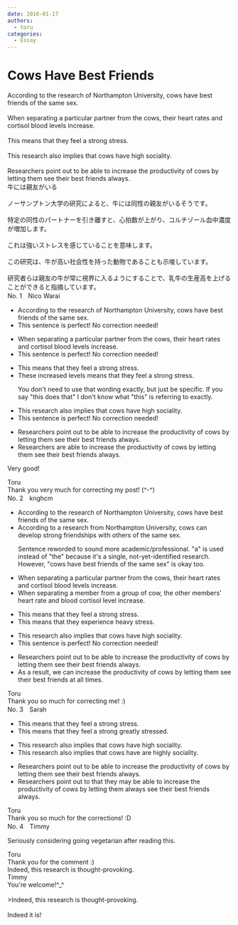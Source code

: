 ```yaml
---
date: 2016-01-17
authors:
  - toru
categories:
  - Essay
---
```


<h1 id="subject_show">Cows Have Best Friends</h1>
<div class="date" hidden>Jan 17, 2016 13:43</div>
<div id="post"><div id="body_show_ori">
According to the research of Northampton University, cows have best friends of the same sex.<br/><br/>When separating a particular partner from the cows, their heart rates and cortisol blood levels increase.<br/><br/>This means that they feel a strong stress.<br/><br/>This research also implies that cows have high sociality.<br/><br/>Researchers point out to be able to increase the productivity of cows by letting them see their best friends always.
</div></div>

<!-- more -->

<div id="post_ja"><div id="body_show_mo">
牛には親友がいる<br/><br/>ノーサンプトン大学の研究によると、牛には同性の親友がいるそうです。<br/><br/>特定の同性のパートナーを引き離すと、心拍数が上がり、コルチゾール血中濃度が増加します。<br/><br/>これは強いストレスを感じていることを意味します。<br/><br/>この研究は、牛が高い社会性を持った動物であることも示唆しています。<br/><br/>研究者らは親友の牛が常に視界に入るようにすることで、乳牛の生産高を上げることができると指摘しています。
</div></div>
<div id="block"><div class="first_name"> No. 1　<span class="just_name">Nico Warai </span></div><div id="block2">
<ul class="correction_field">
<li class="incorrect">According to the research of Northampton University, cows have best friends of the same sex.</li>
<li class="corrected perfect">This sentence is perfect! No correction needed!</li>
</ul>
<ul class="correction_field">
<li class="incorrect">When separating a particular partner from the cows, their heart rates and cortisol blood levels increase.</li>
<li class="corrected perfect">This sentence is perfect! No correction needed!</li>
</ul>
<ul class="correction_field">
<li class="incorrect">This means that they feel a strong stress.</li>
<li class="corrected correct">
Th<span class="f_blue">ese increased levels</span> mean<span class="f_red"><span class="sline">s</span></span> that they feel a strong stress.
<p class="correction_comment">You don't need to use that wording exactly, but just be specific. If you say "this does that" I don't know what "this" is referring to exactly.</p>
</li>
</ul>
<ul class="correction_field">
<li class="incorrect">This research also implies that cows have high sociality.</li>
<li class="corrected perfect">This sentence is perfect! No correction needed!</li>
</ul>
<ul class="correction_field">
<li class="incorrect">Researchers point out to be able to increase the productivity of cows by letting them see their best friends always.</li>
<li class="corrected correct">
Researchers <span class="f_blue">are able to</span> increase the productivity of cows by letting them see their best friends always.
</li>
</ul>
<p class="comment_small">
 Very good!
</p>

</div><div class="name"><span class="just_name">Toru</span><br>
Thank you very much for correcting my post! (^-^)
</div>
</div>
<div id="block"><div class="first_name"> No. 2　<span class="just_name">knghcm</span></div><div id="block2">
<ul class="correction_field">
<li class="incorrect">According to the research of Northampton University, cows have best friends of the same sex.</li>
<li class="corrected correct">
According to a research from Northampton University, cows can develop strong friendships with others of the same sex.
<p class="correction_comment">Sentence reworded to sound more academic/professional. "a" is used instead of "the" because it's a single, not-yet-identified research. However, "cows have best friends of the same sex" is okay too.</p>
</li>
</ul>
<ul class="correction_field">
<li class="incorrect">When separating a particular partner from the cows, their heart rates and cortisol blood levels increase.</li>
<li class="corrected correct">
When separating a member from a group of cow, the other members' heart rate and blood cortisol level increase.
</li>
</ul>
<ul class="correction_field">
<li class="incorrect">This means that they feel a strong stress.</li>
<li class="corrected correct">
This means that they experience heavy stress.
</li>
</ul>
<ul class="correction_field">
<li class="incorrect">This research also implies that cows have high sociality.</li>
<li class="corrected perfect">This sentence is perfect! No correction needed!</li>
</ul>
<ul class="correction_field">
<li class="incorrect">Researchers point out to be able to increase the productivity of cows by letting them see their best friends always.</li>
<li class="corrected correct">
As a result, we can increase the productivity of cows by letting them see their best friends at all times.
</li>
</ul>
</div><div class="name"><span class="just_name">Toru</span><br>
Thank you so much for correcting me! :)
</div>
</div>
<div id="block"><div class="first_name"> No. 3　<span class="just_name">Sarah</span></div><div id="block2">
<ul class="correction_field">
<li class="incorrect">This means that they feel a strong stress.</li>
<li class="corrected correct">
This means that they feel <span class="sline">a strong</span> <span class="f_red">greatly </span>stress<span class="f_red">ed</span>.
</li>
</ul>
<ul class="correction_field">
<li class="incorrect">This research also implies that cows have high sociality.</li>
<li class="corrected correct">
This research also implies that cows <span class="sline">have</span><span class="f_red"><span class="sline"> </span>are</span> high<span class="f_red">ly</span> social<span class="sline">ity</span>.
</li>
</ul>
<ul class="correction_field">
<li class="incorrect">Researchers point out to be able to increase the productivity of cows by letting them see their best friends always.</li>
<li class="corrected correct">
Researchers point out <span class="sline">to</span> <span class="f_red">that they may </span>be able to increase the productivity of cows by letting them <span class="f_red">always</span> see their best friends<span class="sline"> always</span>.
</li>
</ul>
</div><div class="name"><span class="just_name">Toru</span><br>
Thank you so much for the corrections! :D
</div>
</div>
<div id="block"><div class="first_name"> No. 4　<span class="just_name">Timmy</span></div><div id="block2">
<p class="comment_small">
 Seriously considering going vegetarian after reading this.
</p>

</div><div class="name"><span class="just_name">Toru</span><br>
Thank you for the comment :)<br/>Indeed, this research is thought-provoking.
</div>
<div class="name"><span class="just_name">Timmy</span><br>
You're welcome!^_^<br/><br/>&gt;Indeed, this research is thought-provoking.<br/><br/>Indeed it is!
</div>
</div>
